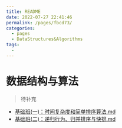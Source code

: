 ```yaml
---
title: README
date: 2022-07-27 22:41:46
permalink: /pages/fbcd73/
categories:
  - pages
  - DataStructures&Algorithms
tags:
  - 
---
```

# 数据结构与算法
> 待补充

- [基础班(一)：时间复杂度和简单排序算法.md](docs/数据结构与算法/基础班(一)-时间复杂度和简单排序算法.md)
- [基础班(二)：递归行为、归并排序与快排.md](docs/数据结构与算法/基础班(二)-递归行为、归并排序与快排.md)